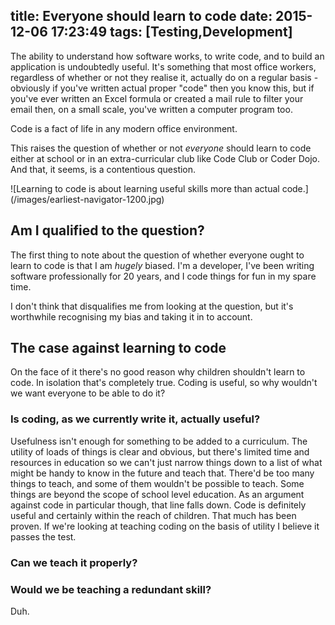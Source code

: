 title: Everyone should learn to code
date: 2015-12-06 17:23:49
tags: [Testing,Development]
---
The ability to understand how software works, to write code, and to build an application is undoubtedly useful. It's something that most office workers, regardless of whether or not they realise it, actually do on a regular basis - obviously if you've written actual proper "code" then you know this, but if you've ever written an Excel formula or created a mail rule to filter your email then, on a small scale, you've written a computer program too.

Code is a fact of life in any modern office environment.

This raises the question of whether or not *everyone* should learn to code either at school or in an extra-curricular club like Code Club or Coder Dojo. And that, it seems, is a contentious question.
<!-- more -->

<aside>![Learning to code is about learning useful skills more than actual code.](/images/earliest-navigator-1200.jpg)</aside>

## Am I qualified to the question?

The first thing to note about the question of whether everyone ought to learn to code is that I am _hugely_ biased. I'm a developer, I've been writing software professionally for 20 years, and I code things for fun in my spare time.

I don't think that disqualifies me from looking at the question, but it's worthwhile recognising my bias and taking it in to account.

## The case against learning to code

On the face of it there's no good reason why children shouldn't learn to code. In isolation that's completely true. Coding is useful, so why wouldn't we want everyone to be able to do it?

### Is coding, as we currently write it, actually useful?

Usefulness isn't enough for something to be added to a curriculum. The utility of loads of things is clear and obvious, but there's limited time and resources in education so we can't just narrow things down to a list of what might be handy to know in the future and teach that. There'd be too many things to teach, and some of them wouldn't be possible to teach. Some things are beyond the scope of school level education. As an argument against code in particular though, that line falls down. Code is definitely useful and certainly within the reach of children. That much has been proven. If we're looking at teaching coding on the basis of utility I believe it passes the test.

### Can we teach it properly?

### Would we be teaching a redundant skill?

Duh.